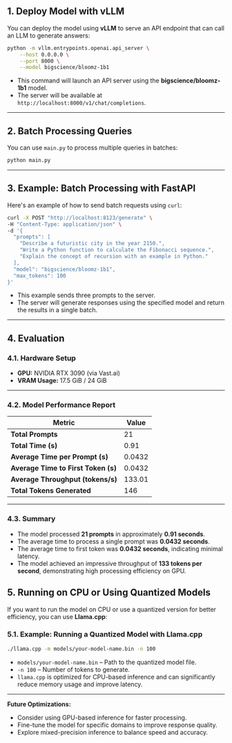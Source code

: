 

## 1. **Deploy Model with vLLM**
You can deploy the model using **vLLM** to serve an API endpoint that can call an LLM to generate answers:

```bash
python -m vllm.entrypoints.openai.api_server \
    --host 0.0.0.0 \
    --port 8000 \
    --model bigscience/bloomz-1b1
```

- This command will launch an API server using the **bigscience/bloomz-1b1** model.
- The server will be available at `http://localhost:8000/v1/chat/completions`.

---

## 2. **Batch Processing Queries**
You can use `main.py` to process multiple queries in batches:

```bash
python main.py
```

---

## 3. **Example: Batch Processing with FastAPI**
Here's an example of how to send batch requests using `curl`:

```bash
curl -X POST "http://localhost:8123/generate" \
-H "Content-Type: application/json" \
-d '{
  "prompts": [
    "Describe a futuristic city in the year 2150.",
    "Write a Python function to calculate the Fibonacci sequence.",
    "Explain the concept of recursion with an example in Python."
  ],
  "model": "bigscience/bloomz-1b1",
  "max_tokens": 100
}'
```

- This example sends three prompts to the server.
- The server will generate responses using the specified model and return the results in a single batch.

---

## 4. **Evaluation**
### 4.1. **Hardware Setup**
- **GPU:** NVIDIA RTX 3090 (via Vast.ai)  
- **VRAM Usage:** 17.5 GiB / 24 GiB  

---

### 4.2. **Model Performance Report**
| Metric | Value |
|--------|-------|
| **Total Prompts** | 21 |
| **Total Time (s)** | 0.91 |
| **Average Time per Prompt (s)** | 0.0432 |
| **Average Time to First Token (s)** | 0.0432 |
| **Average Throughput (tokens/s)** | 133.01 |
| **Total Tokens Generated** | 146 |

---

### 4.3. **Summary**
- The model processed **21 prompts** in approximately **0.91 seconds**.  
- The average time to process a single prompt was **0.0432 seconds**.  
- The average time to first token was **0.0432 seconds**, indicating minimal latency.  
- The model achieved an impressive throughput of **133 tokens per second**, demonstrating high processing efficiency on GPU.  



## 5. **Running on CPU or Using Quantized Models**
If you want to run the model on CPU or use a quantized version for better efficiency, you can use **Llama.cpp**:

### 5.1. **Example: Running a Quantized Model with Llama.cpp**
```bash
./llama.cpp -m models/your-model-name.bin -n 100
```

- `models/your-model-name.bin` – Path to the quantized model file.  
- `-n 100` – Number of tokens to generate.  
- `llama.cpp` is optimized for CPU-based inference and can significantly reduce memory usage and improve latency.  

---

**Future Optimizations:**
- Consider using GPU-based inference for faster processing.  
- Fine-tune the model for specific domains to improve response quality.  
- Explore mixed-precision inference to balance speed and accuracy.  



